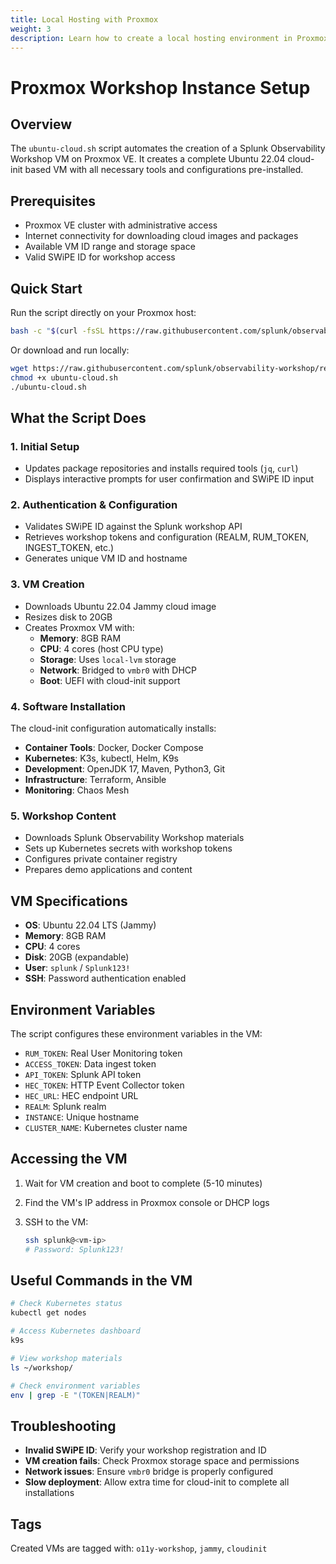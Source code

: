 ```yaml
---
title: Local Hosting with Proxmox
weight: 3
description: Learn how to create a local hosting environment in Proxmox VE
---
```

# Proxmox Workshop Instance Setup

## Overview

The `ubuntu-cloud.sh` script automates the creation of a Splunk Observability Workshop VM on Proxmox VE. It creates a complete Ubuntu 22.04 cloud-init based VM with all necessary tools and configurations pre-installed.

## Prerequisites

- Proxmox VE cluster with administrative access
- Internet connectivity for downloading cloud images and packages
- Available VM ID range and storage space
- Valid SWiPE ID for workshop access

## Quick Start

Run the script directly on your Proxmox host:

```bash
bash -c "$(curl -fsSL https://raw.githubusercontent.com/splunk/observability-workshop/refs/heads/main/local-hosting/proxmox/ubuntu-cloud.sh)"
```

Or download and run locally:

```bash
wget https://raw.githubusercontent.com/splunk/observability-workshop/refs/heads/main/local-hosting/proxmox/ubuntu-cloud.sh
chmod +x ubuntu-cloud.sh
./ubuntu-cloud.sh
```

## What the Script Does

### 1. Initial Setup

- Updates package repositories and installs required tools (`jq`, `curl`)
- Displays interactive prompts for user confirmation and SWiPE ID input

### 2. Authentication & Configuration

- Validates SWiPE ID against the Splunk workshop API
- Retrieves workshop tokens and configuration (REALM, RUM_TOKEN, INGEST_TOKEN, etc.)
- Generates unique VM ID and hostname

### 3. VM Creation

- Downloads Ubuntu 22.04 Jammy cloud image
- Resizes disk to 20GB
- Creates Proxmox VM with:
  - **Memory**: 8GB RAM
  - **CPU**: 4 cores (host CPU type)
  - **Storage**: Uses `local-lvm` storage
  - **Network**: Bridged to `vmbr0` with DHCP
  - **Boot**: UEFI with cloud-init support

### 4. Software Installation

The cloud-init configuration automatically installs:

- **Container Tools**: Docker, Docker Compose
- **Kubernetes**: K3s, kubectl, Helm, K9s
- **Development**: OpenJDK 17, Maven, Python3, Git
- **Infrastructure**: Terraform, Ansible
- **Monitoring**: Chaos Mesh

### 5. Workshop Content

- Downloads Splunk Observability Workshop materials
- Sets up Kubernetes secrets with workshop tokens
- Configures private container registry
- Prepares demo applications and content

## VM Specifications

- **OS**: Ubuntu 22.04 LTS (Jammy)
- **Memory**: 8GB RAM
- **CPU**: 4 cores
- **Disk**: 20GB (expandable)
- **User**: `splunk` / `Splunk123!`
- **SSH**: Password authentication enabled

## Environment Variables

The script configures these environment variables in the VM:

- `RUM_TOKEN`: Real User Monitoring token
- `ACCESS_TOKEN`: Data ingest token  
- `API_TOKEN`: Splunk API token
- `HEC_TOKEN`: HTTP Event Collector token
- `HEC_URL`: HEC endpoint URL
- `REALM`: Splunk realm
- `INSTANCE`: Unique hostname
- `CLUSTER_NAME`: Kubernetes cluster name

## Accessing the VM

1. Wait for VM creation and boot to complete (5-10 minutes)
2. Find the VM's IP address in Proxmox console or DHCP logs
3. SSH to the VM:

   ```bash
   ssh splunk@<vm-ip>
   # Password: Splunk123!
   ```

## Useful Commands in the VM

```bash
# Check Kubernetes status
kubectl get nodes

# Access Kubernetes dashboard
k9s

# View workshop materials
ls ~/workshop/

# Check environment variables
env | grep -E "(TOKEN|REALM)"
```

## Troubleshooting

- **Invalid SWiPE ID**: Verify your workshop registration and ID
- **VM creation fails**: Check Proxmox storage space and permissions
- **Network issues**: Ensure `vmbr0` bridge is properly configured
- **Slow deployment**: Allow extra time for cloud-init to complete all installations

## Tags

Created VMs are tagged with: `o11y-workshop`, `jammy`, `cloudinit`
